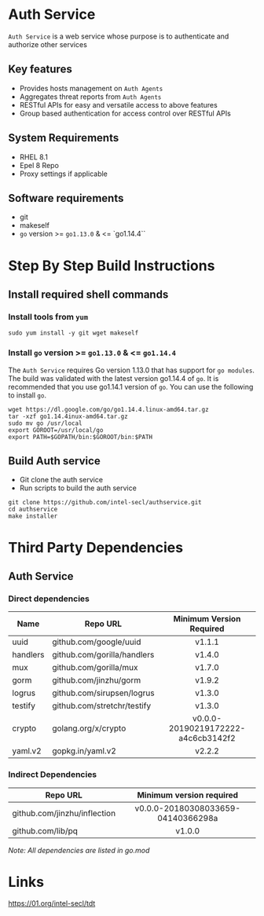 # Auth Service

`Auth Service` is a web service whose purpose is to authenticate and authorize other services

## Key features
- Provides hosts management on `Auth Agents`
- Aggregates threat reports from `Auth Agents`
- RESTful APIs for easy and versatile access to above features
- Group based authentication for access control over RESTful APIs

## System Requirements
- RHEL 8.1
- Epel 8 Repo
- Proxy settings if applicable

## Software requirements
- git
- makeself
- `go` version >= `go1.13.0` & <= `go1.14.4``

# Step By Step Build Instructions

## Install required shell commands

### Install tools from `yum`
```shell
sudo yum install -y git wget makeself
```

### Install `go` version >= `go1.13.0` & <= `go1.14.4`
The `Auth Service` requires Go version 1.13.0 that has support for `go modules`. The build was validated with the latest version go1.14.4 of `go`. It is recommended that you use go1.14.1 version of `go`. You can use the following to install `go`.
```shell
wget https://dl.google.com/go/go1.14.4.linux-amd64.tar.gz
tar -xzf go1.14.4inux-amd64.tar.gz
sudo mv go /usr/local
export GOROOT=/usr/local/go
export PATH=$GOPATH/bin:$GOROOT/bin:$PATH
```

## Build Auth service

- Git clone the auth service
- Run scripts to build the auth service

```shell
git clone https://github.com/intel-secl/authservice.git
cd authservice
make installer
```

# Third Party Dependencies

## Auth Service

### Direct dependencies

| Name     | Repo URL                    | Minimum Version Required           |
| -------- | --------------------------- | :--------------------------------: |
| uuid     | github.com/google/uuid      | v1.1.1                             |
| handlers | github.com/gorilla/handlers | v1.4.0                             |
| mux      | github.com/gorilla/mux      | v1.7.0                             |
| gorm     | github.com/jinzhu/gorm      | v1.9.2                             |
| logrus   | github.com/sirupsen/logrus  | v1.3.0                             |
| testify  | github.com/stretchr/testify | v1.3.0                             |
| crypto   | golang.org/x/crypto         | v0.0.0-20190219172222-a4c6cb3142f2 |
| yaml.v2  | gopkg.in/yaml.v2            | v2.2.2                             |

### Indirect Dependencies

| Repo URL                     | Minimum version required           |
| -----------------------------| :--------------------------------: |
| github.com/jinzhu/inflection | v0.0.0-20180308033659-04140366298a |
| github.com/lib/pq            | v1.0.0                             |

*Note: All dependencies are listed in go.mod*

# Links
https://01.org/intel-secl/tdt
